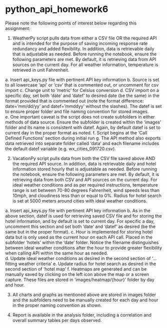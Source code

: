 # python_api_homework6

Please note the following points of interest below regarding this assignment:
1.	WeatherPy script pulls data from either a CSV file OR the required API and is intended for the purpose of saving incoming response rate redundancy and added flexibility. In addition, data is retrievable daily that is adjustable as needed. Before running the notebook, ensure the following parameters are met. By default, it is retrieving data from API sources on the current day. For all weather information, temperature is retrieved in unit Fahrenheit. 

a.	Insert api_keys.py file with pertinent API key information
b.	Source is set to all lowercase ‘api’ or ‘csv’ that is commented out, or uncomment for csv import
c.	Change unit to ‘metric’ for Celsius conversion
d.	CSV import on a specific day, set both ‘date’ and ‘datef’ to desired date (be the same) in the format provided that is commented out (note the format difference: date=’mm/dd/yy’ and datef=’mmddyy’ without the slashes). The datef is set to ensure proper folder and file naming convention for stored images.  
e.	One important caveat is the script does not create subfolders in either methods of data source. Ensure the subfolder is created within the ‘images’ folder and its name is consistent with datef. Again, by default datef is set to current day in the proper format as noted.
f.	Script begins at the ‘Call Defined Functions’ section during initial run
g.	The API method also exports data retrieved into separate folder called ‘data’ and each filename includes the default datef variable (e.g. wx_cities_091720.csv).  

2.	VacationPy script pulls data from both the CSV file saved above AND the required API source. In addition, data is retrievable daily and hotel information stored hourly that is adjustable as needed. Before running the notebook, ensure the following parameters are met. By default, it is retrieving data from both CSV and API sources on the current day. For ideal weather conditions and as per required instructions, temperature range is set between 70-80 degrees Fahrenheit, wind speeds less than 10mph, and cloudiness less than or equal to 0%. Radius for hotel search is set at 5000 meters around cities with ideal weather conditions. 

a.	Insert api_keys.py file with pertinent API key information
b.	As in the above section, datef is used for retrieving saved CSV file and for storing the hotel information, and by default is set to current day. For specific a day, uncomment this section and set both ‘date’ and ‘datef’ as desired (be the same but in the proper format).
c.	Hour is implemented for storing hotel data but is only used as the current hour on each API call. Placed in the subfolder ‘hotels’ within the ‘date’ folder. Notice the filename distinguishes between ideal weather conditions after the hour to provide greater flexibility when calling API within the same hour as needed.  
d.	Update ideal weather conditions as desired in the second section of ‘…fitting weather criteria’
e.	Update radius for hotel search as desired in the second section of ‘hotel map’
f.	Heatmaps are generated and can be manually saved by clicking on the left icon above the map or a screen capture. These files are stored in ‘images/heatmap/{hour}’ folder by day and hour.

3.	All charts and graphs as mentioned above are stored in images folder and the subfolders need to be manually created for each day and hour in the proper naming convention as shown.

4.	Report is available in the analysis folder, including a correlation and overall summary tables per days observed.

